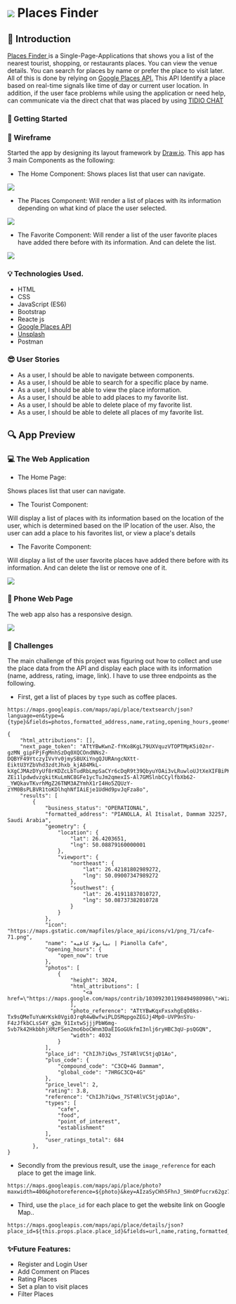 # ![](https://ga-dash.s3.amazonaws.com/production/assets/logo-9f88ae6c9c3871690e33280fcf557f33.png)  Places Finder
## :round_pushpin: Introduction
<a href='https://fatmahhelal.github.io/Places-Finder-project/'/> Places Finder </a> is a Single-Page-Applications that shows you a list of the nearest tourist, shopping, or restaurants places. You can view the venue details. You can search for places by name or prefer the place to visit later. All of this is done by relying on <a href= 'https://developers.google.com/places/web-service/overview'> Google Places API.</a> This API Identify a place based on real-time signals like time of day or current user location. In addition, if the user face problems while using the application or need help, can communicate via the direct chat that was placed by using <a href= 'https://developers.google.com/places/web-service/overview'>TIDIO CHAT</a>

### :dart: Getting Started
### :pencil: Wireframe
Started the app by designing its layout framework by <a href= 'https://app.diagrams.net/'>Draw.io</a>. This app has 3 main Components as the following:

- The Home Component:
Shows places list that user can navigate.
<img src="img/Home.PNG">

- The Places Component:
Will render a list of places with its information depending on what kind of place the user selected.
<img src="img/places.PNG">

- The Favorite Component:
Will render a list of the user favorite places have added there before with its information. And can delete the list.
<img src="img/fav.PNG">


### :bulb: Technologies Used.
* HTML
* CSS
* JavaScript (ES6)
* Bootstrap
* Reacte js
* <a href= 'https://developers.google.com/places/web-service/overview'>Google Places API</a> 
* <a href= 'https://unsplash.com/developers'>Unsplash</a> 
* Postman 

### :sunglasses: User Stories
* As a user, I should be able to navigate between components.
* As a user, I should be able to search for a specific place by name.
* As a user, I should be able to view the place information.
* As a user, I should be able to add places to my favorite list.
* As a user, I should be able to delete place of my favorite list.
* As a user, I should be able to delete all places of my favorite list.

## :mag: App Preview

### :computer: The Web Application
- The Home Page:

Shows places list that user can navigate.
- The Tourist Component:

Will display a list of places with its information based on the location of the user, which is determined based on the IP location of the user. Also, the user can add a place to his favorites list, or view a place's details
- The Favorite Component:

Will display a list of the user favorite places have added there before with its information. And can delete the list or remove one of it.

<img src="img/webapp.gif">

### :iphone: Phone Web Page
The web app also has a responsive design.

<img src="img/phoneapp.gif">

### :muscle: Challenges
The main challenge of this project was figuring out how to collect and use the place data from the API and display each place with its information (name, address, rating, image, link). I have to use three endpoints as the following.

- First, get a list of places by `type` such as coffee places. 

```
https://maps.googleapis.com/maps/api/place/textsearch/json?language=en&type=&{type}&fields=photos,formatted_address,name,rating,opening_hours,geometry&key=AIzaSyCHh5FhnJ_5HnOPfucrx62gz7tT3BYgnng
```

```
{
    "html_attributions": [],
    "next_page_token": "ATtYBwKwnZ-fYKo8KgL79UXVquzVTOPTMpK5i02nr-gzMN_gipFPjFgMnhSzDq0XQCOndNNs2-DQBYF49YtczyIVvYv0jmySBUXiYngQJURAngcNXtt-EiktU3YZbVhd3zdtJhxb_kjA84MkL-kXgCJMAzDYyUf8rKDZcLbTudRbLmpSaCYr6cDqR9t39QbyuYOAi3vLRuwloUJtXeXIFBiPKD66qb2uhrbNhB6GnlOy4oAZjnF-ZEi1lpdwdvzgkitKuLmNC8GFe1ycTuJm2qmexIS-Al7GMSlnbCCylfbXb62-_YWQkavTKvrhMgZ26TNM3AZYmhX1rI4Ho5ZQUzY-zYM0BsPLBVR1toKDlhqhNfIAiEje1UdHd9pvJqFza8o",
    "results": [
        {
            "business_status": "OPERATIONAL",
            "formatted_address": "PIANOLLA, Al Itisalat, Dammam 32257, Saudi Arabia",
            "geometry": {
                "location": {
                    "lat": 26.4203651,
                    "lng": 50.08879160000001
                },
                "viewport": {
                    "northeast": {
                        "lat": 26.42181802989272,
                        "lng": 50.09007347989272
                    },
                    "southwest": {
                        "lat": 26.41911837010727,
                        "lng": 50.08737382010728
                    }
                }
            },
            "icon": "https://maps.gstatic.com/mapfiles/place_api/icons/v1/png_71/cafe-71.png",
            "name": "بيانولا كافيه | Pianolla Cafe",
            "opening_hours": {
                "open_now": true
            },
            "photos": [
                {
                    "height": 3024,
                    "html_attributions": [
                        "<a href=\"https://maps.google.com/maps/contrib/103092301198494980986\">Wizy</a>"
                    ],
                    "photo_reference": "ATtYBwKqxFxsxhgEqO8ks-Tx9sQMeTuYuWrKsk0Vgi0JrqR4wBwfwiPLDSMqpgoZEGJj4Mp0-UVP9nSYu-F4zJfkbCLsS4Y_g2m_91IxtwSjjjPbW6mg-5vb7k42HkbbhjXMzFSen2mo6boCWnm3DaEIGoGUkfmI3nlj6ryHBC3qU-psQGQN",
                    "width": 4032
                }
            ],
            "place_id": "ChIJh7iQws_7ST4RlVC5tjqD1Ao",
            "plus_code": {
                "compound_code": "C3CQ+4G Dammam",
                "global_code": "7HRGC3CQ+4G"
            },
            "price_level": 2,
            "rating": 3.8,
            "reference": "ChIJh7iQws_7ST4RlVC5tjqD1Ao",
            "types": [
                "cafe",
                "food",
                "point_of_interest",
                "establishment"
            ],
            "user_ratings_total": 684
        },
}
```
- Secondly from the previous result, use the `image_reference` for each place to get the image link.
```
https://maps.googleapis.com/maps/api/place/photo?maxwidth=400&photoreference=${photo}&key=AIzaSyCHh5FhnJ_5HnOPfucrx62gz7tT3BYgnng
```
- Third, use the `place_id` for each place to get the website link on Google Map..

```
https://maps.googleapis.com/maps/api/place/details/json?place_id=${this.props.place.place_id}&fields=url,name,rating,formatted_phone_number&key=AIzaSyCHh5FhnJ_5HnOPfucrx62gz7tT3BYgnng
```

### :sparkles:Future Features:
- Register and Login User
- Add Comment on Places
- Rating Places
- Set a plan to visit places 
- Filter Places
